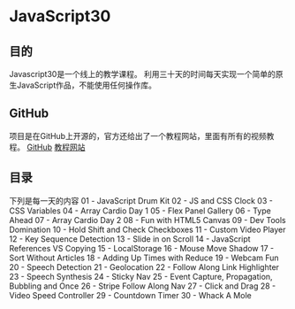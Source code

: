 # JavaScript30
## 目的
Javascript30是一个线上的教学课程。
利用三十天的时间每天实现一个简单的原生JavaScript作品，不能使用任何操作库。

## GitHub
项目是在GitHub上开源的，官方还给出了一个教程网站，里面有所有的视频教程。
[GitHub](https://github.com/wesbos/JavaScript30)
[教程网站](https://javascript30.com/)

## 目录
下列是每一天的内容
01 - JavaScript Drum Kit
02 - JS and CSS Clock
03 - CSS Variables
04 - Array Cardio Day 1
05 - Flex Panel Gallery
06 - Type Ahead
07 - Array Cardio Day 2
08 - Fun with HTML5 Canvas
09 - Dev Tools Domination
10 - Hold Shift and Check Checkboxes
11 - Custom Video Player
12 - Key Sequence Detection
13 - Slide in on Scroll
14 - JavaScript References VS Copying
15 - LocalStorage
16 - Mouse Move Shadow
17 - Sort Without Articles
18 - Adding Up Times with Reduce
19 - Webcam Fun
20 - Speech Detection
21 - Geolocation
22 - Follow Along Link Highlighter
23 - Speech Synthesis
24 - Sticky Nav
25 - Event Capture, Propagation, Bubbling and Once
26 - Stripe Follow Along Nav
27 - Click and Drag
28 - Video Speed Controller
29 - Countdown Timer
30 - Whack A Mole